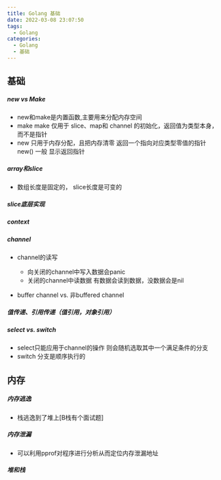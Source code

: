 ```yaml
---
title: Golang 基础
date: 2022-03-08 23:07:50
tags:
  - Golang
categories:
  - Golang
  - 基础
---
```


<p></p>
<!-- more -->

## 基础
##### new vs Make
+ new和make是内置函数,主要用来分配内存空间
+ make
  make 仅用于 slice、map和 channel 的初始化，返回值为类型本身，而不是指针
+ new 
    只用于内存分配，且把内存清零
    返回一个指向对应类型零值的指针
    new() 一般 显示返回指针

##### array和slice
+ 数组长度是固定的， slice长度是可变的 
  
##### slice底层实现    
      
##### context

##### channel
+ channel的读写
  + 向关闭的channel中写入数据会panic
  + 关闭的channel中读数据
    有数据会读到数据，没数据会是nil  

+ buffer channel vs. 非buffered channel   

##### 值传递、引用传递（值引用，对象引用）  

##### select vs. switch  
+ select只能应用于channel的操作
  则会随机选取其中一个满足条件的分支
+ switch 分支是顺序执行的

## 内存 
##### 内存逃逸
+ 栈逃逸到了堆上[B栈有个面试题]

##### 内存泄漏
+ 可以利用pprof对程序进行分析从而定位内存泄漏地址

##### 堆和栈



